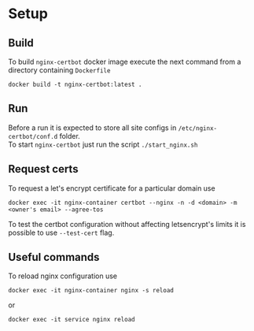 # Setup
## Build
To build `nginx-certbot` docker image execute the next command from a directory containing `Dockerfile`
```Shell
docker build -t nginx-certbot:latest .
```

## Run
Before a run it is expected to store all site configs in `/etc/nginx-certbot/conf.d` folder.\
To start `nginx-certbot` just run the script `./start_nginx.sh`

## Request certs
To request a let's encrypt certificate for a particular domain use
```Shell
docker exec -it nginx-container certbot --nginx -n -d <domain> -m <owner's email> --agree-tos
```
To test the certbot configuration without affecting letsencrypt's limits it is possible to use `--test-cert` flag.

## Useful commands
To reload nginx configuration use
```Shell
docker exec -it nginx-container nginx -s reload
```
or
```Shell
docker exec -it service nginx reload
```
